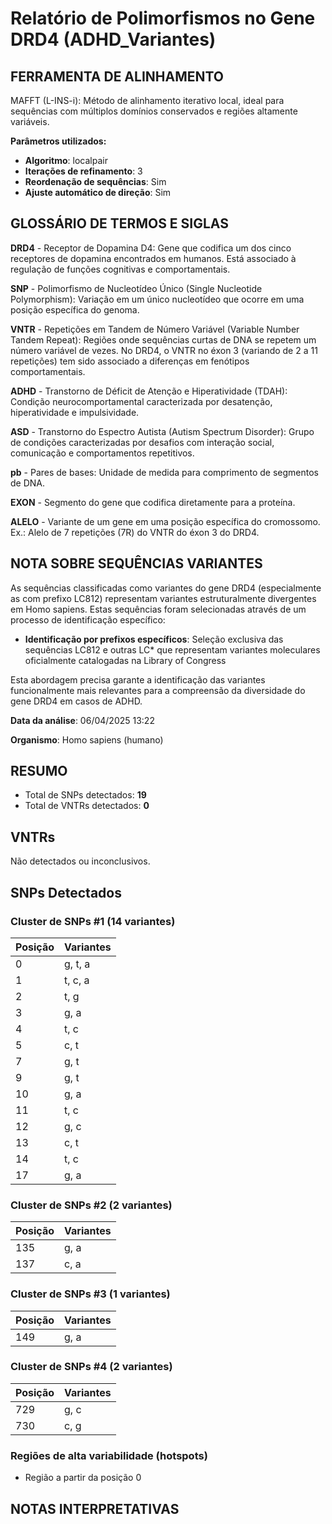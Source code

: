 # Relatório de Polimorfismos no Gene DRD4 (ADHD_Variantes)

## FERRAMENTA DE ALINHAMENTO

MAFFT (L-INS-i): Método de alinhamento iterativo local, ideal para sequências com múltiplos domínios conservados e regiões altamente variáveis.

**Parâmetros utilizados:**

- **Algoritmo**: localpair
- **Iterações de refinamento**: 3
- **Reordenação de sequências**: Sim
- **Ajuste automático de direção**: Sim

## GLOSSÁRIO DE TERMOS E SIGLAS

**DRD4**  - Receptor de Dopamina D4: Gene que codifica um dos cinco receptores de dopamina encontrados em humanos. Está associado à regulação de funções cognitivas e comportamentais.

**SNP**   - Polimorfismo de Nucleotídeo Único (Single Nucleotide Polymorphism): Variação em um único nucleotídeo que ocorre em uma posição específica do genoma.

**VNTR**  - Repetições em Tandem de Número Variável (Variable Number Tandem Repeat): Regiões onde sequências curtas de DNA se repetem um número variável de vezes.
No DRD4, o VNTR no éxon 3 (variando de 2 a 11 repetições) tem sido associado a diferenças em fenótipos comportamentais.

**ADHD**  - Transtorno de Déficit de Atenção e Hiperatividade (TDAH): Condição neurocomportamental caracterizada por desatenção, hiperatividade e impulsividade.

**ASD**   - Transtorno do Espectro Autista (Autism Spectrum Disorder): Grupo de condições caracterizadas por desafios com interação social, comunicação e comportamentos repetitivos.

**pb**    - Pares de bases: Unidade de medida para comprimento de segmentos de DNA.

**EXON**  - Segmento do gene que codifica diretamente para a proteína.

**ALELO** - Variante de um gene em uma posição específica do cromossomo.
Ex.: Alelo de 7 repetições (7R) do VNTR do éxon 3 do DRD4.

## NOTA SOBRE SEQUÊNCIAS VARIANTES

As sequências classificadas como variantes do gene DRD4 (especialmente as com prefixo LC812) representam variantes estruturalmente divergentes em Homo sapiens. Estas sequências foram selecionadas através de um processo de identificação específico:

- **Identificação por prefixos específicos**: Seleção exclusiva das sequências LC812 e outras LC* que representam variantes moleculares oficialmente catalogadas na Library of Congress

Esta abordagem precisa garante a identificação das variantes funcionalmente mais relevantes para a compreensão da diversidade do gene DRD4 em casos de ADHD.

**Data da análise**: 06/04/2025 13:22

**Organismo**: Homo sapiens (humano)

## RESUMO

- Total de SNPs detectados: **19**
- Total de VNTRs detectados: **0**

## VNTRs

Não detectados ou inconclusivos.

## SNPs Detectados

### Cluster de SNPs #1 (14 variantes)

| Posição | Variantes |
|---------|----------|
| 0 | g, t, a |
| 1 | t, c, a |
| 2 | t, g |
| 3 | g, a |
| 4 | t, c |
| 5 | c, t |
| 7 | g, t |
| 9 | g, t |
| 10 | g, a |
| 11 | t, c |
| 12 | g, c |
| 13 | c, t |
| 14 | t, c |
| 17 | g, a |

### Cluster de SNPs #2 (2 variantes)

| Posição | Variantes |
|---------|----------|
| 135 | g, a |
| 137 | c, a |

### Cluster de SNPs #3 (1 variantes)

| Posição | Variantes |
|---------|----------|
| 149 | g, a |

### Cluster de SNPs #4 (2 variantes)

| Posição | Variantes |
|---------|----------|
| 729 | g, c |
| 730 | c, g |

### Regiões de alta variabilidade (hotspots)

- Região a partir da posição 0

## NOTAS INTERPRETATIVAS

